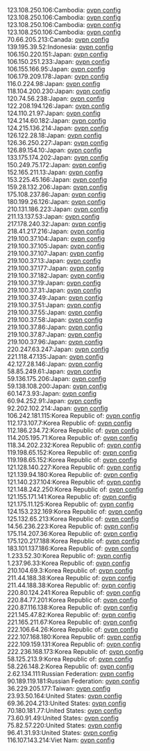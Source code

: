 123.108.250.106:Cambodia: [ovpn config](vpn/123_108_250_106.ovpn)  
123.108.250.106:Cambodia: [ovpn config](vpn/123_108_250_106.ovpn)  
123.108.250.106:Cambodia: [ovpn config](vpn/123_108_250_106.ovpn)  
123.108.250.106:Cambodia: [ovpn config](vpn/123_108_250_106.ovpn)  
70.66.205.213:Canada: [ovpn config](vpn/70_66_205_213.ovpn)  
139.195.39.52:Indonesia: [ovpn config](vpn/139_195_39_52.ovpn)  
106.150.220.151:Japan: [ovpn config](vpn/106_150_220_151.ovpn)  
106.150.251.233:Japan: [ovpn config](vpn/106_150_251_233.ovpn)  
106.155.166.95:Japan: [ovpn config](vpn/106_155_166_95.ovpn)  
106.179.209.178:Japan: [ovpn config](vpn/106_179_209_178.ovpn)  
116.0.224.98:Japan: [ovpn config](vpn/116_0_224_98.ovpn)  
118.104.200.230:Japan: [ovpn config](vpn/118_104_200_230.ovpn)  
120.74.56.238:Japan: [ovpn config](vpn/120_74_56_238.ovpn)  
122.208.194.126:Japan: [ovpn config](vpn/122_208_194_126.ovpn)  
124.110.21.97:Japan: [ovpn config](vpn/124_110_21_97.ovpn)  
124.214.60.182:Japan: [ovpn config](vpn/124_214_60_182.ovpn)  
124.215.136.214:Japan: [ovpn config](vpn/124_215_136_214.ovpn)  
126.122.28.18:Japan: [ovpn config](vpn/126_122_28_18.ovpn)  
126.36.250.227:Japan: [ovpn config](vpn/126_36_250_227.ovpn)  
126.89.154.10:Japan: [ovpn config](vpn/126_89_154_10.ovpn)  
133.175.174.202:Japan: [ovpn config](vpn/133_175_174_202.ovpn)  
150.249.75.172:Japan: [ovpn config](vpn/150_249_75_172.ovpn)  
152.165.211.13:Japan: [ovpn config](vpn/152_165_211_13.ovpn)  
153.225.45.166:Japan: [ovpn config](vpn/153_225_45_166.ovpn)  
159.28.132.206:Japan: [ovpn config](vpn/159_28_132_206.ovpn)  
175.108.237.86:Japan: [ovpn config](vpn/175_108_237_86.ovpn)  
180.199.26.126:Japan: [ovpn config](vpn/180_199_26_126.ovpn)  
210.131.186.223:Japan: [ovpn config](vpn/210_131_186_223.ovpn)  
211.13.137.53:Japan: [ovpn config](vpn/211_13_137_53.ovpn)  
217.178.240.32:Japan: [ovpn config](vpn/217_178_240_32.ovpn)  
218.41.217.216:Japan: [ovpn config](vpn/218_41_217_216.ovpn)  
219.100.37.104:Japan: [ovpn config](vpn/219_100_37_104.ovpn)  
219.100.37.105:Japan: [ovpn config](vpn/219_100_37_105.ovpn)  
219.100.37.107:Japan: [ovpn config](vpn/219_100_37_107.ovpn)  
219.100.37.13:Japan: [ovpn config](vpn/219_100_37_13.ovpn)  
219.100.37.177:Japan: [ovpn config](vpn/219_100_37_177.ovpn)  
219.100.37.182:Japan: [ovpn config](vpn/219_100_37_182.ovpn)  
219.100.37.19:Japan: [ovpn config](vpn/219_100_37_19.ovpn)  
219.100.37.31:Japan: [ovpn config](vpn/219_100_37_31.ovpn)  
219.100.37.49:Japan: [ovpn config](vpn/219_100_37_49.ovpn)  
219.100.37.51:Japan: [ovpn config](vpn/219_100_37_51.ovpn)  
219.100.37.55:Japan: [ovpn config](vpn/219_100_37_55.ovpn)  
219.100.37.58:Japan: [ovpn config](vpn/219_100_37_58.ovpn)  
219.100.37.86:Japan: [ovpn config](vpn/219_100_37_86.ovpn)  
219.100.37.87:Japan: [ovpn config](vpn/219_100_37_87.ovpn)  
219.100.37.96:Japan: [ovpn config](vpn/219_100_37_96.ovpn)  
220.247.63.247:Japan: [ovpn config](vpn/220_247_63_247.ovpn)  
221.118.47.135:Japan: [ovpn config](vpn/221_118_47_135.ovpn)  
42.127.28.146:Japan: [ovpn config](vpn/42_127_28_146.ovpn)  
58.85.249.61:Japan: [ovpn config](vpn/58_85_249_61.ovpn)  
59.136.175.206:Japan: [ovpn config](vpn/59_136_175_206.ovpn)  
59.138.108.200:Japan: [ovpn config](vpn/59_138_108_200.ovpn)  
60.147.3.93:Japan: [ovpn config](vpn/60_147_3_93.ovpn)  
60.94.252.91:Japan: [ovpn config](vpn/60_94_252_91.ovpn)  
92.202.102.214:Japan: [ovpn config](vpn/92_202_102_214.ovpn)  
106.242.181.115:Korea Republic of: [ovpn config](vpn/106_242_181_115.ovpn)  
112.173.107.7:Korea Republic of: [ovpn config](vpn/112_173_107_7.ovpn)  
112.186.234.72:Korea Republic of: [ovpn config](vpn/112_186_234_72.ovpn)  
114.205.195.71:Korea Republic of: [ovpn config](vpn/114_205_195_71.ovpn)  
118.34.202.232:Korea Republic of: [ovpn config](vpn/118_34_202_232.ovpn)  
119.198.65.152:Korea Republic of: [ovpn config](vpn/119_198_65_152.ovpn)  
119.198.65.152:Korea Republic of: [ovpn config](vpn/119_198_65_152.ovpn)  
121.128.140.227:Korea Republic of: [ovpn config](vpn/121_128_140_227.ovpn)  
121.139.94.180:Korea Republic of: [ovpn config](vpn/121_139_94_180.ovpn)  
121.140.237.104:Korea Republic of: [ovpn config](vpn/121_140_237_104.ovpn)  
121.148.242.250:Korea Republic of: [ovpn config](vpn/121_148_242_250.ovpn)  
121.155.171.141:Korea Republic of: [ovpn config](vpn/121_155_171_141.ovpn)  
121.175.11.125:Korea Republic of: [ovpn config](vpn/121_175_11_125.ovpn)  
124.153.232.169:Korea Republic of: [ovpn config](vpn/124_153_232_169.ovpn)  
125.132.65.213:Korea Republic of: [ovpn config](vpn/125_132_65_213.ovpn)  
14.56.236.223:Korea Republic of: [ovpn config](vpn/14_56_236_223.ovpn)  
175.114.207.36:Korea Republic of: [ovpn config](vpn/175_114_207_36.ovpn)  
175.120.217.188:Korea Republic of: [ovpn config](vpn/175_120_217_188.ovpn)  
183.101.137.186:Korea Republic of: [ovpn config](vpn/183_101_137_186.ovpn)  
1.233.52.30:Korea Republic of: [ovpn config](vpn/1_233_52_30.ovpn)  
1.237.96.33:Korea Republic of: [ovpn config](vpn/1_237_96_33.ovpn)  
210.104.69.3:Korea Republic of: [ovpn config](vpn/210_104_69_3.ovpn)  
211.44.188.38:Korea Republic of: [ovpn config](vpn/211_44_188_38.ovpn)  
211.44.188.38:Korea Republic of: [ovpn config](vpn/211_44_188_38.ovpn)  
220.80.124.241:Korea Republic of: [ovpn config](vpn/220_80_124_241.ovpn)  
220.84.77.201:Korea Republic of: [ovpn config](vpn/220_84_77_201.ovpn)  
220.87.116.138:Korea Republic of: [ovpn config](vpn/220_87_116_138.ovpn)  
221.145.47.82:Korea Republic of: [ovpn config](vpn/221_145_47_82.ovpn)  
221.165.211.67:Korea Republic of: [ovpn config](vpn/221_165_211_67.ovpn)  
222.106.64.26:Korea Republic of: [ovpn config](vpn/222_106_64_26.ovpn)  
222.107.168.180:Korea Republic of: [ovpn config](vpn/222_107_168_180.ovpn)  
222.109.159.131:Korea Republic of: [ovpn config](vpn/222_109_159_131.ovpn)  
222.236.168.173:Korea Republic of: [ovpn config](vpn/222_236_168_173.ovpn)  
58.125.213.9:Korea Republic of: [ovpn config](vpn/58_125_213_9.ovpn)  
58.226.148.2:Korea Republic of: [ovpn config](vpn/58_226_148_2.ovpn)  
2.62.134.111:Russian Federation: [ovpn config](vpn/2_62_134_111.ovpn)  
90.189.119.181:Russian Federation: [ovpn config](vpn/90_189_119_181.ovpn)  
36.229.205.177:Taiwan: [ovpn config](vpn/36_229_205_177.ovpn)  
23.93.50.164:United States: [ovpn config](vpn/23_93_50_164.ovpn)  
69.36.204.213:United States: [ovpn config](vpn/69_36_204_213.ovpn)  
70.180.181.77:United States: [ovpn config](vpn/70_180_181_77.ovpn)  
73.60.91.49:United States: [ovpn config](vpn/73_60_91_49.ovpn)  
75.82.57.220:United States: [ovpn config](vpn/75_82_57_220.ovpn)  
96.41.31.93:United States: [ovpn config](vpn/96_41_31_93.ovpn)  
116.107.143.214:Viet Nam: [ovpn config](vpn/116_107_143_214.ovpn)  
